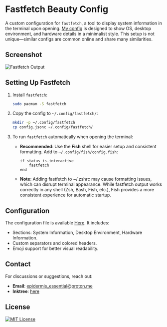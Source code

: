 
# Fastfetch Beauty Config

A custom configuration for `fastfetch`, a tool to display system information in the terminal upon opening. [My config](https://github.com/fast-archer/fastfetch-config/blob/main/config.json) is designed to show OS, desktop environment, and hardware details in a minimalist style. This setup is not unique—similar configs are common online and share many similarities.

## Screenshot
![Fastfetch Output](https://media.discordapp.net/attachments/1420800072282804227/1421053928283570259/Screenshot_From_2025-09-26_10-41-58_Edit.png?ex=68d7a31a&is=68d6519a&hm=d272b3be28bd106b5e5044125b85b31e56b17e7b2b564395e15f21672edcbc12&=&format=webp&quality=lossless)

## Setting Up Fastfetch

1. Install `fastfetch`:
   ```bash
   sudo pacman -S fastfetch
   ```

2. Copy the config to `~/.config/fastfetch/`:
   ```bash
   mkdir -p ~/.config/fastfetch
   cp config.jsonc ~/.config/fastfetch/
   ```

3. To run `fastfetch` automatically when opening the terminal:
   - **Recommended**: Use the **Fish** shell for easier setup and consistent formatting. Add to `~/.config/fish/config.fish`:
     ```fish
     if status is-interactive
         fastfetch
     end
     ```
   - **Note**: Adding fastfetch to ~/.zshrc may cause formatting issues, which can disrupt terminal appearance. While fastfetch output works correctly in any shell (Zsh, Bash, Fish, etc.), Fish provides a more consistent experience for automatic startup.

## Configuration

The configuration file is available [Here](https://github.com/fast-archer/fastfetch-config/blob/main/config.json). It includes:
- Sections: System Information, Desktop Environment, Hardware Information.
- Custom separators and colored headers.
- Emoji support for better visual readability.

## Contact

For discussions or suggestions, reach out:
- **Email**: epidermis_essential@proton.me
- **Inktree**: [here](https://linktr.ee/fastarcher)

## License

[![MIT License](https://img.shields.io/badge/License-MIT-green.svg)](https://choosealicense.com/licenses/mit/)

